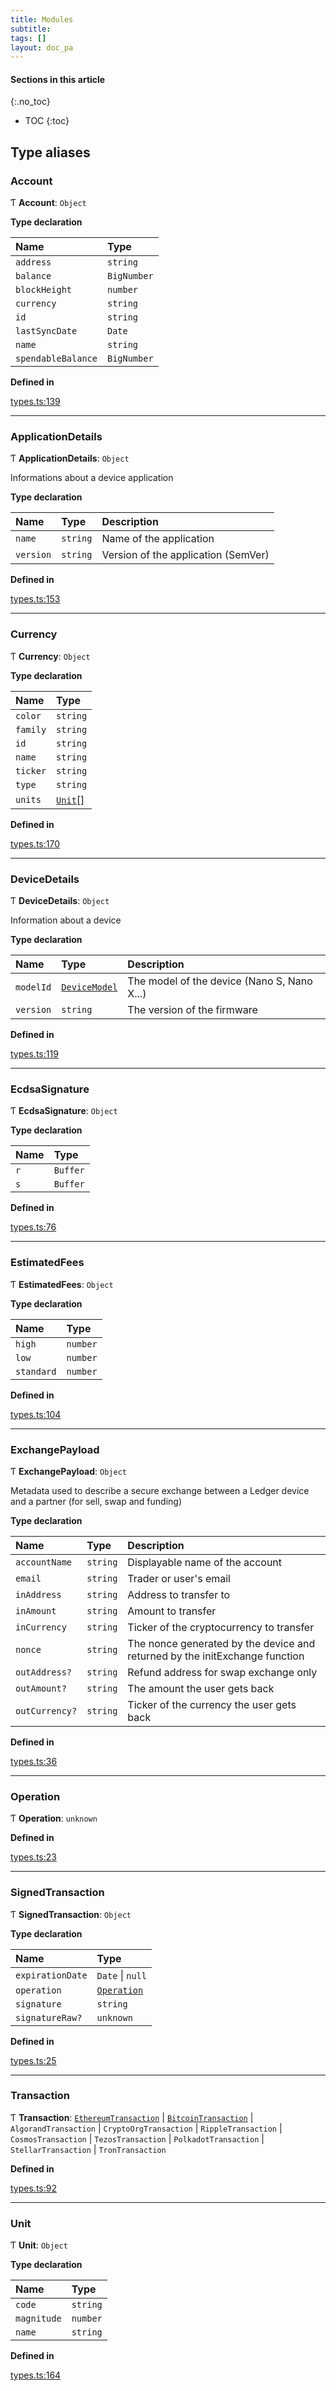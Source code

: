 ```yaml
---
title: Modules
subtitle:
tags: []
layout: doc_pa
---
```


#### Sections in this article
{:.no_toc}
* TOC
{:toc}

## Type aliases

### Account

Ƭ **Account**: `Object`

**Type declaration**

| Name | Type |
| :------ | :------ |
| `address` | `string` |
| `balance` | `BigNumber` |
| `blockHeight` | `number` |
| `currency` | `string` |
| `id` | `string` |
| `lastSyncDate` | `Date` |
| `name` | `string` |
| `spendableBalance` | `BigNumber` |

**Defined in**

[types.ts:139](https://github.com/LedgerHQ/ledger-live-platform-sdk/blob/248c4d7/src/types.ts#L139)

___

### ApplicationDetails

Ƭ **ApplicationDetails**: `Object`

Informations about a device application

**Type declaration**

| Name | Type | Description |
| :------ | :------ | :------ |
| `name` | `string` | Name of the application |
| `version` | `string` | Version of the application (SemVer) |

**Defined in**

[types.ts:153](https://github.com/LedgerHQ/ledger-live-platform-sdk/blob/248c4d7/src/types.ts#L153)

___

### Currency

Ƭ **Currency**: `Object`

**Type declaration**

| Name | Type |
| :------ | :------ |
| `color` | `string` |
| `family` | `string` |
| `id` | `string` |
| `name` | `string` |
| `ticker` | `string` |
| `type` | `string` |
| `units` | <code><a href='#unit'>Unit</a></code>[] |

**Defined in**

[types.ts:170](https://github.com/LedgerHQ/ledger-live-platform-sdk/blob/248c4d7/src/types.ts#L170)

___

### DeviceDetails

Ƭ **DeviceDetails**: `Object`

Information about a device

**Type declaration**

| Name | Type | Description |
| :------ | :------ | :------ |
| `modelId` | <code><a href='../device-model'>DeviceModel</a></code> | The model of the device (Nano S, Nano X...) |
| `version` | `string` | The version of the firmware |

**Defined in**

[types.ts:119](https://github.com/LedgerHQ/ledger-live-platform-sdk/blob/248c4d7/src/types.ts#L119)

___

### EcdsaSignature

Ƭ **EcdsaSignature**: `Object`

**Type declaration**

| Name | Type |
| :------ | :------ |
| `r` | `Buffer` |
| `s` | `Buffer` |

**Defined in**

[types.ts:76](https://github.com/LedgerHQ/ledger-live-platform-sdk/blob/248c4d7/src/types.ts#L76)

___

### EstimatedFees

Ƭ **EstimatedFees**: `Object`

**Type declaration**

| Name | Type |
| :------ | :------ |
| `high` | `number` |
| `low` | `number` |
| `standard` | `number` |

**Defined in**

[types.ts:104](https://github.com/LedgerHQ/ledger-live-platform-sdk/blob/248c4d7/src/types.ts#L104)

___

### ExchangePayload

Ƭ **ExchangePayload**: `Object`

Metadata used to describe a secure exchange between a Ledger device
and a partner (for sell, swap and funding)

**Type declaration**

| Name | Type | Description |
| :------ | :------ | :------ |
| `accountName` | `string` | Displayable name of the account |
| `email` | `string` | Trader or user's email |
| `inAddress` | `string` | Address to transfer to |
| `inAmount` | `string` | Amount to transfer |
| `inCurrency` | `string` | Ticker of the cryptocurrency to transfer |
| `nonce` | `string` | The nonce generated by the device and returned by the initExchange function |
| `outAddress?` | `string` | Refund address for swap exchange only |
| `outAmount?` | `string` | The amount the user gets back |
| `outCurrency?` | `string` | Ticker of the currency the user gets back |

**Defined in**

[types.ts:36](https://github.com/LedgerHQ/ledger-live-platform-sdk/blob/248c4d7/src/types.ts#L36)

___

### Operation

Ƭ **Operation**: `unknown`

**Defined in**

[types.ts:23](https://github.com/LedgerHQ/ledger-live-platform-sdk/blob/248c4d7/src/types.ts#L23)

___

### SignedTransaction

Ƭ **SignedTransaction**: `Object`

**Type declaration**

| Name | Type |
| :------ | :------ |
| `expirationDate` | `Date` \| ``null`` |
| `operation` | <code><a href='#operation'>Operation</a></code> |
| `signature` | `string` |
| `signatureRaw?` | `unknown` |

**Defined in**

[types.ts:25](https://github.com/LedgerHQ/ledger-live-platform-sdk/blob/248c4d7/src/types.ts#L25)

___

### Transaction

Ƭ **Transaction**: <code><a href='../ethereum-transaction'>EthereumTransaction</a></code> \| <code><a href='../bitcoin-transaction'>BitcoinTransaction</a></code> \| `AlgorandTransaction` \| `CryptoOrgTransaction` \| `RippleTransaction` \| `CosmosTransaction` \| `TezosTransaction` \| `PolkadotTransaction` \| `StellarTransaction` \| `TronTransaction`

**Defined in**

[types.ts:92](https://github.com/LedgerHQ/ledger-live-platform-sdk/blob/248c4d7/src/types.ts#L92)

___

### Unit

Ƭ **Unit**: `Object`

**Type declaration**

| Name | Type |
| :------ | :------ |
| `code` | `string` |
| `magnitude` | `number` |
| `name` | `string` |

**Defined in**

[types.ts:164](https://github.com/LedgerHQ/ledger-live-platform-sdk/blob/248c4d7/src/types.ts#L164)
